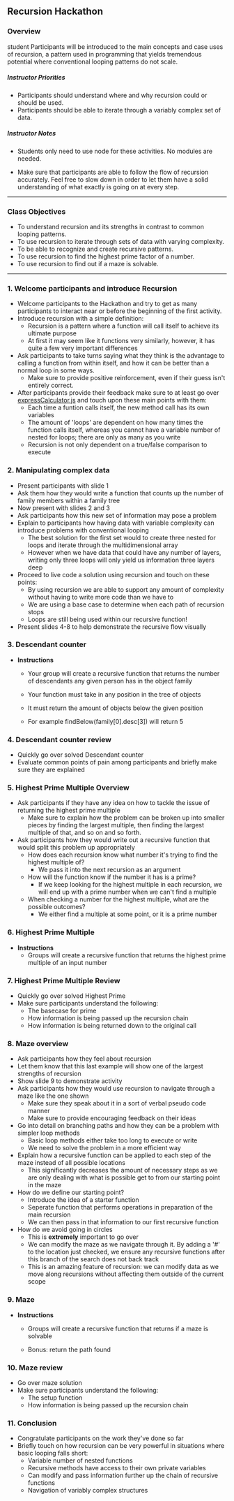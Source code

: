 ## Recursion Hackathon

### Overview
student
Participants will be introduced to the main concepts and case uses of recursion, a pattern used in programming that yields tremendous potential where conventional looping patterns do not scale.

##### Instructor Priorities

* Participants should understand where and why recursion could or should be used.
* Participants should be able to iterate through a variably complex set of data.

##### Instructor Notes

* Students only need to use node for these activities. No modules are needed.

* Make sure that participants are able to follow the flow of recursion accurately. Feel free to slow down in order to let them have a solid understanding of what exactly is going on at every step.
- - -

### Class Objectives

* To understand recursion and its strengths in contrast to common looping patterns.
* To use recursion to iterate through sets of data with varying complexity.
* To be able to recognize and create recursive patterns.
* To use recursion to find the highest prime factor of a number.
* To use recursion to find out if a maze is solvable.

- - -

### 1. Welcome participants and introduce Recursion

* Welcome participants to the Hackathon and try to get as many participants to interact near or before the beginning of the first activity.
* Introduce recursion with a simple definition:
    * Recursion is a pattern where a function will call itself to achieve its ultimate purpose
    * At first it may seem like it functions very similarly, however, it has quite a few very important differences
* Ask participants to take turns saying what they think is the advantage to calling a function from within itself, and how it can be better than a normal loop in some ways.
    * Make sure to provide positive reinforcement, even if their guess isn't entirely correct.
* After participants provide their feedback make sure to at least go over [expressCalculator.js](Activities/1-ExpressCalculator/expressCalculator.js) and touch upon these main points with them:
    * Each time a funtion calls itself, the new method call has its own variables
    * The amount of 'loops' are dependent on how many times the function calls itself, whereas you cannot have a variable number of nested for loops; there are only as many as you write
    * Recursion is not only dependent on a true/false comparison to execute

### 2. Manipulating complex data
* Present participants with slide 1
* Ask them how they would write a function that counts up the number of family members within a family tree
* Now present with slides 2 and 3
* Ask participants how this new set of information may pose a problem
* Explain to participants how having data with variable complexity can introduce problems with conventional looping
    * The best solution for the first set would to create three nested for loops and iterate through the multidimensional array
    * However when we have data that could have any number of layers, writing only three loops will only yield us information three layers deep
* Proceed to live code a solution using recursion and touch on these points:
    * By using recursion we are able to support any amount of complexity without having to write more code than we have to
    * We are using a base case to determine when each path of recursion stops
    * Loops are still being used within our recursive function!
* Present slides 4-8 to help demonstrate the recursive flow visually

### 3. Descendant counter
* **Instructions**
  * Your group will create a recursive function that returns the number of descendants any given person has in the object family

  * Your function must take in any position in the tree of objects
  * It must return the amount of objects below the given position
  * For example findBelow(family[0].desc[3]) will return 5

### 4. Descendant counter review

* Quickly go over solved Descendant counter
* Evaluate common points of pain among participants and briefly make sure they are explained

### 5. Highest Prime Multiple Overview

* Ask participants if they have any idea on how to tackle the issue of returning the highest prime multiple
    * Make sure to explain how the problem can be broken up into smaller pieces by finding the largest multiple, then finding the largest multiple of that, and so on and so forth.
* Ask participants how they would write out a recursive function that would split this problem up appropriately
    * How does each recursion know what number it's trying to find the highest multiple of?
        * We pass it into the next recursion as an argument 
    * How will the function know if the number it has is a prime?
        * If we keep looking for the highest multiple in each recursion, we will end up with a prime number when we can't find a multiple
    * When checking a number for the highest multiple, what are the possible outcomes?
        * We either find a multiple at some point, or it is a prime number

### 6. Highest Prime Multiple
* **Instructions**
  * Groups will create a recursive function that returns the highest prime multiple of an input number

### 7. Highest Prime Multiple Review
* Quickly go over solved Highest Prime
* Make sure participants understand the following:
    * The basecase for prime
    * How information is being passed up the recursion chain
    * How information is being returned down to the original call

### 8. Maze overview
* Ask participants how they feel about recursion
* Let them know that this last example will show one of the largest strengths of recursion
* Show slide 9 to demonstrate activity
* Ask participants how they would use recursion to navigate through a maze like the one shown
    * Make sure they speak about it in a sort of verbal pseudo code manner
    * Make sure to provide encouraging feedback on their ideas
* Go into detail on branching paths and how they can be a problem with simpler loop methods
    * Basic loop methods either take too long to execute or write
    * We need to solve the problem in a more efficient way
* Explain how a recursive function can be applied to each step of the maze instead of all possible locations
    * This significantly decreases the amount of necessary steps as we are only dealing with what is possible get to from our starting point in the maze
* How do we define our starting point?
    * Introduce the idea of a starter function
    * Seperate function that performs operations in preparation of the main recursion
    * We can then pass in that information to our first recursive function
* How do we avoid going in circles
    * This is **extremely** important to go over
    * We can modify the maze as we navigate through it. By adding a '#' to the location just checked, we ensure any recursive functions after this branch of the search does not back track
    * This is an amazing feature of recursion: we can modify data as we move along recursions without affecting them outside of the current scope

### 9. Maze
* **Instructions**
  * Groups will create a recursive function that returns if a maze is solvable
 
  * Bonus: return the path found

### 10. Maze review
* Go over maze solution
* Make sure participants understand the following:
    * The setup function
    * How information is being passed up the recursion chain

### 11. Conclusion
* Congratulate participants on the work they've done so far
* Briefly touch on how recursion can be very powerful in situations where basic looping falls short:
    * Variable number of nested functions
    * Recursive methods have access to their own private variables
    * Can modify and pass information further up the chain of recursive functions
    * Navigation of variably complex structures
